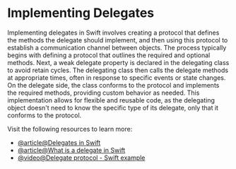 # Implementing Delegates

Implementing delegates in Swift involves creating a protocol that defines the methods the delegate should implement, and then using this protocol to establish a communication channel between objects. The process typically begins with defining a protocol that outlines the required and optional methods. Next, a weak delegate property is declared in the delegating class to avoid retain cycles. The delegating class then calls the delegate methods at appropriate times, often in response to specific events or state changes. On the delegate side, the class conforms to the protocol and implements the required methods, providing custom behavior as needed. This implementation allows for flexible and reusable code, as the delegating object doesn't need to know the specific type of its delegate, only that it conforms to the protocol.

Visit the following resources to learn more:

- [@article@Delegates in Swift](https://medium.com/@muhammad.cse11/delegates-in-swift-ios-application-6dfb37897f9b)
- [@article@What is a delegate in Swift](https://www.hackingwithswift.com/example-code/language/what-is-a-delegate-in-ios)
- [@video@Delegate protocol - Swift example](https://www.youtube.com/watch?v=Z9eSUE-lzig)